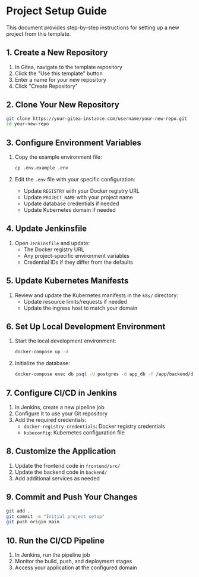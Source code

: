 # Project Setup Guide

This document provides step-by-step instructions for setting up a new project from this template.

## 1. Create a New Repository

1. In Gitea, navigate to the template repository
2. Click the "Use this template" button
3. Enter a name for your new repository
4. Click "Create Repository"

## 2. Clone Your New Repository

```bash
git clone https://your-gitea-instance.com/username/your-new-repo.git
cd your-new-repo
```

## 3. Configure Environment Variables

1. Copy the example environment file:
   ```bash
   cp .env.example .env
   ```

2. Edit the `.env` file with your specific configuration:
   - Update `REGISTRY` with your Docker registry URL
   - Update `PROJECT_NAME` with your project name
   - Update database credentials if needed
   - Update Kubernetes domain if needed

## 4. Update Jenkinsfile

1. Open `Jenkinsfile` and update:
   - The Docker registry URL
   - Any project-specific environment variables
   - Credential IDs if they differ from the defaults

## 5. Update Kubernetes Manifests

1. Review and update the Kubernetes manifests in the `k8s/` directory:
   - Update resource limits/requests if needed
   - Update the ingress host to match your domain

## 6. Set Up Local Development Environment

1. Start the local development environment:
   ```bash
   docker-compose up -d
   ```

2. Initialize the database:
   ```bash
   docker-compose exec db psql -U postgres -d app_db -f /app/backend/db/init.sql
   ```

## 7. Configure CI/CD in Jenkins

1. In Jenkins, create a new pipeline job
2. Configure it to use your Git repository
3. Add the required credentials:
   - `docker-registry-credentials`: Docker registry credentials
   - `kubeconfig`: Kubernetes configuration file

## 8. Customize the Application

1. Update the frontend code in `frontend/src/`
2. Update the backend code in `backend/`
3. Add additional services as needed

## 9. Commit and Push Your Changes

```bash
git add .
git commit -m "Initial project setup"
git push origin main
```

## 10. Run the CI/CD Pipeline

1. In Jenkins, run the pipeline job
2. Monitor the build, push, and deployment stages
3. Access your application at the configured domain
